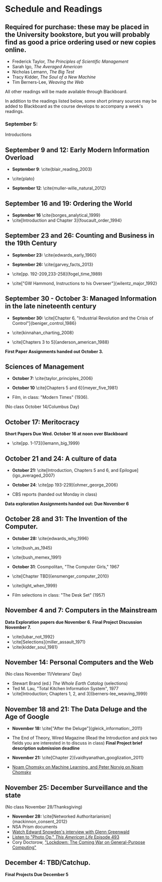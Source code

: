 # Schedule and Readings

## Required for purchase: these may be placed in the University bookstore, but you will probably find as good a price ordering used or new copies online.

* Frederick Taylor, *The Principles of Scientific Management*
* Sarah Igo, *The Averaged American*
* Nicholas Lemann, *The Big Test*
* Tracy Kidder, *The Soul of a New Machine*
* Tim Berners-Lee, *Weaving the Web*

All other readings will be made available through Blackboard.

In addition to the readings listed below, some short primary sources may be added to Blackboard as the course develops to accompany a week's readings.

### September 5:
Introductions

## September 9 and 12: Early Modern Information Overload

* **September 9**: \cite{blair_reading_2003}
* \cite{plato}

* **September 12**: \cite{muller-wille_natural_2012}

## September 16 and 19: Ordering the World

* **September 16** \cite{borges_analytical_1999}
* \cite[Introduction and Chapter 3]{foucault_order_1994}

## September 23 and 26: Counting and Business in the 19th Century

* **September 23:** \cite{edwards_early_1960}

* **September 26:** \cite{garvey_facts_2013}
* \cite[pp. 192-209,233-258]{fogel_time_1989}
* \cite["GW Hammond, Instructions to his Overseer"]{wilentz_major_1992}

## September 30 - October 3: Managed Information in the late nineteenth century

* **September 30:** \cite[Chapter 6, "Industrial Revolution and the Crisis of Control"]{beniger_control_1986}

* \cite{kinnahan_charting_2008}
* \cite[Chapters 3 to 5]{anderson_american_1988}

**First Paper Assignments handed out October 3.**

## Sciences of Management

* **October 7:** \cite{taylor_principles_2006}

* **October 10** \cite[Chapters 5 and 6]{meyer_five_1981}

* Film, in class: "Modern Times" (1936).

(No class October 14/Columbus Day)

## October 17: Meritocracy

**Short Papers Due Wed. October 16 at noon over Blackboard**

* \cite[pp. 1-173]{lemann_big_1999}

## October 21 and 24: A culture of data

* **October 21:** \cite[Introduction, Chapters 5 and 6, and Epilogue]{igo_averaged_2007}

* **October 24**: \cite[pp 193-229]{ohmer_george_2006}
* CBS reports (handed out Monday in class)

**Data exploration Assignments handed out: Due November 6**

## October 28 and 31: The Invention of the Computer.

* **October 28:** \cite{edwards_why_1996}
* \cite{bush_as_1945}
* \cite{bush_memex_1991}

* **October 31**: Cosmpolitan, "The Computer Girls," 1967
* \cite[Chapter TBD]{ensmenger_computer_2010}
* \cite{light_when_1999}
* Film selections in class: "The Desk Set" (1957)

## November 4 and 7: Computers in the Mainstream

**Data Exploration papers due November 6.**
**Final Project Discussion November 7.**

* \cite{lubar_not_1992}
* \cite[Selections]{miller_assault_1971}
* \cite{kidder_soul_1981}

## November 14: Personal Computers and the Web

(No class November 11/Veterans' Day)

* Stewart Brand (ed.) *The Whole Earth Catalog* (selections)
* Ted M. Lau, "Total Kitchen Information System", 1977
* \cite[Introduction; Chapters 1, 2, and 3]{berners-lee_weaving_1999}

## November 18 and 21: The Data Deluge and the Age of Google

* **November 18:** \cite["After the Deluge"]{gleick_information:_2011}
* The End of Theory, Wired Magazine (Read the Introduction and pick two fields you are interested in to discuss in class)
**Final Project brief description submission deadline**

* **November 21:** \cite[Chapter 2]{vaidhyanathan_googlization_2011}
* [Noam Chomsky on Machine Learning, and Peter Norvig on Noam Chomsky](http://norvig.com/chomsky.html)

## November 25: December Surveillance and the state

(No class November 28/Thanksgiving)

* **November 28:** \cite[Networked Authoritarianism]{mackinnon_consent_2012}
* NSA Prism documents
* [Watch Edward Snowden's interview with Glenn Greenwald](http://www.youtube.com/watch?v=5yB3n9fu-rM)
* [Listen to "Photo Op," *This American Life* Episode 493](http://www.thisamericanlife.org/radio-archives/episode/493/picture-show?act=1)
* Cory Doctorow, ["Lockdown: The Coming War on General-Purpose Computing"](http://boingboing.net/2012/01/10/lockdown.html)

## December 4: TBD/Catchup.

**Final Projects Due December 5**